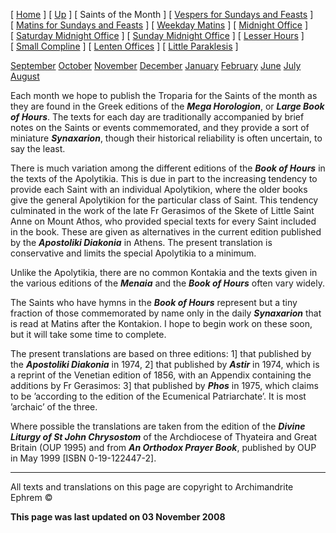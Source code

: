 \[ [Home](index.md) \] \[ [Up](horologion.md) \] \[ Saints of the Month \] \[ [Vespers for Sundays and Feasts](vespers.md) \] \[ [Matins for Sundays and Feasts](mat-sun.md) \] \[ [Weekday Matins](weekday_matins.md) \] \[ [Midnight Office](midnight_office.md) \] \[ [Saturday Midnight Office](saturday_midnight_office.md) \] \[ [Sunday Midnight Office](sunday_midnight_office.md) \] \[ [Lesser Hours](lesser_hours.md) \] \[ [Small Compline](small_compline.md) \] \[ [Lenten Offices](lenten_offices.md) \] \[ [Little Paraklesis](lit-parak.md) \]

[September](septembe.md)
[October](october.md)
[November](november.md)
[December](december.md)
[January](january.md)
[February](feb.md)
[June](june.md)
[July](july.md)
[August](august.md)

Each month we hope to publish the Troparia for the Saints of the month as they are found in the Greek editions of the ***Mega Horologion***, or ***Large Book of Hours***. The texts for each day are traditionally accompanied by brief notes on the Saints or events commemorated, and they provide a sort of miniature ***Synaxarion***, though their historical reliability is often uncertain, to say the least.

There is much variation among the different editions of the ***Book of Hours*** in the texts of the Apolytikia. This is due in part to the increasing tendency to provide each Saint with an individual Apolytikion, where the older books give the general Apolytikion for the particular class of Saint. This tendency culminated in the work of the late Fr Gerasimos of the Skete of Little Saint Anne on Mount Athos, who provided special texts for every Saint included in the book. These are given as alternatives in the current edition published by the ***Apostoliki Diakonia*** in Athens. The present translation is conservative and limits the special Apolytikia to a minimum.

Unlike the Apolytikia, there are no common Kontakia and the texts given in the various editions of the ***Menaia*** and the ***Book of Hours*** often vary widely.

The Saints who have hymns in the ***Book of Hours*** represent but a tiny fraction of those commemorated by name only in the daily ***Synaxarion*** that is read at Matins after the Kontakion. I hope to begin work on these soon, but it will take some time to complete.

The present translations are based on three editions: 1\] that published by the ***Apostoliki Diakonia*** in 1974, 2\] that published by ***Astir*** in 1974, which is a reprint of the Venetian edition of 1856, with an Appendix containing the additions by Fr Gerasimos: 3\] that published by ***Phos*** in 1975, which claims to be ’according to the edition of the Ecumenical Patriarchate’. It is most ’archaic’ of the three.

Where possible the translations are taken from the edition of the *****Divine Liturgy of St John Chrysostom***** of the Archdiocese of Thyateira and Great Britain (OUP 1995) and from *****An Orthodox Prayer Book*****, published by OUP in May 1999 \[ISBN 0-19-122447-2\].

------------------------------------------------------------------------

All texts and translations on this page are copyright to
Archimandrite Ephrem ©

**This page was last updated on 03 November 2008**
